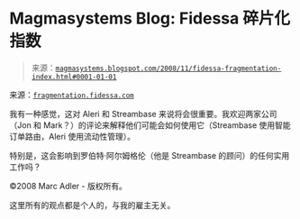 <!--yml

分类：未分类

日期：2024-05-18 04:57:06

-->

# Magmasystems Blog: Fidessa 碎片化指数

> 来源：[`magmasystems.blogspot.com/2008/11/fidessa-fragmentation-index.html#0001-01-01`](http://magmasystems.blogspot.com/2008/11/fidessa-fragmentation-index.html#0001-01-01)

来源：[`fragmentation.fidessa.com`](http://fragmentation.fidessa.com)

我有一种感觉，这对 Aleri 和 Streambase 来说将会很重要。我欢迎两家公司（Jon 和 Mark？）的评论来解释他们可能会如何使用它（Streambase 使用智能订单路由，Aleri 使用流动性管理）。

特别是，这会影响到罗伯特·阿尔姆格伦（他是 Streambase 的顾问）的任何实用工作吗？

©2008 Marc Adler - 版权所有。

这里所有的观点都是个人的，与我的雇主无关。
